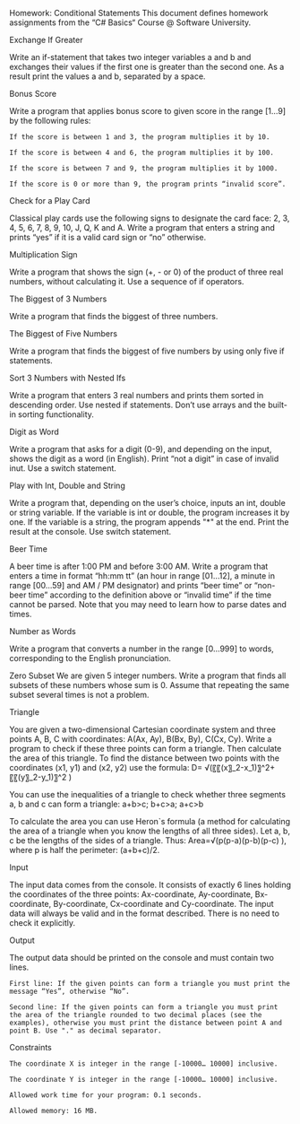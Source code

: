Homework: Conditional Statements
This document defines homework assignments from the “C# Basics“ Course @ Software University. 


Exchange If Greater

Write an if-statement that takes two integer variables a and b and exchanges their values if the first one is greater than the second one. As a result print the values a and b, separated by a space.


Bonus Score

Write a program that applies bonus score to given score in the range [1…9] by the following rules:

	If the score is between 1 and 3, the program multiplies it by 10.
	
	If the score is between 4 and 6, the program multiplies it by 100.
	
	If the score is between 7 and 9, the program multiplies it by 1000.
	
	If the score is 0 or more than 9, the program prints “invalid score”.


Check for a Play Card

Classical play cards use the following signs to designate the card face: 2, 3, 4, 5, 6, 7, 8, 9, 10, J, Q, K and A. Write a program that enters a string and prints “yes” if it is a valid card sign or “no” otherwise. 


Multiplication Sign

Write a program that shows the sign (+, - or 0) of the product of three real numbers, without calculating it. Use a sequence of if operators. 


The Biggest of 3 Numbers

Write a program that finds the biggest of three numbers. 


The Biggest of Five Numbers

Write a program that finds the biggest of five numbers by using only five if statements.


Sort 3 Numbers with Nested Ifs

Write a program that enters 3 real numbers and prints them sorted in descending order. Use nested if statements. Don’t use arrays and the built-in sorting functionality. 


Digit as Word

Write a program that asks for a digit (0-9), and depending on the input, shows the digit as a word (in English). Print “not a digit” in case of invalid inut. Use a switch statement.


Play with Int, Double and String

Write a program that, depending on the user’s choice, inputs an int, double or string variable. If the variable is int or double, the program increases it by one. If the variable is a string, the program appends "*" at the end. Print the result at the console. Use switch statement.


Beer Time

A beer time is after 1:00 PM and before 3:00 AM. Write a program that enters a time in format “hh:mm tt” (an hour in range [01...12], a minute in range [00…59] and AM / PM designator) and prints “beer time” or “non-beer time” according to the definition above or “invalid time” if the time cannot be parsed. Note that you may need to learn how to parse dates and times. 


Number as Words

Write a program that converts a number in the range [0…999] to words, corresponding to the English pronunciation. 


Zero Subset
We are given 5 integer numbers. Write a program that finds all subsets of these numbers whose sum is 0. Assume that repeating the same subset several times is not a problem. 


Triangle

You are given a two-dimensional Cartesian coordinate system and three points A, B, C with coordinates: A(Ax, Ay), B(Bx,  By), C(Cx, Cy). Write a program to check if these three points can form a triangle. Then calculate the area of this triangle. To find the distance between two points with the coordinates (x1, y1) and (x2, y2) use the formula:
D= √(〖〖(x〗_2-x_1)〗^2+〖〖(y〗_2-y_1)〗^2 ) 

You can use the inequalities of a triangle to check whether three segments a, b and c can form a triangle:
a+b>c;  b+c>a; a+c>b

To calculate the area you can use Heron`s formula (a method for calculating the area of a triangle when you know the lengths of all three sides). Let a, b, c be the lengths of the sides of a triangle. Thus:
Area=√(p(p-a)(p-b)(p-c) ), where p is half the perimeter: (a+b+c)/2.

Input

The input data comes from the console. It consists of exactly 6 lines holding the coordinates of the three points: Ax-coordinate, Ay-coordinate, Bx-coordinate, By-coordinate, Cx-coordinate and Cy-coordinate. The input data will always be valid and in the format described. There is no need to check it explicitly.

Output

The output data should be printed on the console and must contain two lines. 

	First line: If the given points can form a triangle you must print the message “Yes”, otherwise “No”.
	
	Second line: If the given points can form a triangle you must print the area of the triangle rounded to two decimal places (see the examples), otherwise you must print the distance between point A and point B. Use "." as decimal separator.

Constraints

	The coordinate X is integer in the range [-10000… 10000] inclusive.
	
	The coordinate Y is integer in the range [-10000… 10000] inclusive.
	
	Allowed work time for your program: 0.1 seconds.
	
	Allowed memory: 16 MB.
	
